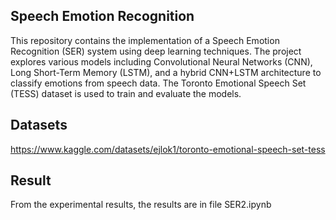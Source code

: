 
## Speech Emotion Recognition

This repository contains the implementation of a Speech Emotion Recognition (SER) system using deep learning techniques. The project explores various models including Convolutional Neural Networks (CNN), Long Short-Term Memory (LSTM), and a hybrid CNN+LSTM architecture to classify emotions from speech data. The Toronto Emotional Speech Set (TESS) dataset is used to train and evaluate the models.

## Datasets
https://www.kaggle.com/datasets/ejlok1/toronto-emotional-speech-set-tess

## Result
From the experimental results, the results are in file SER2.ipynb


